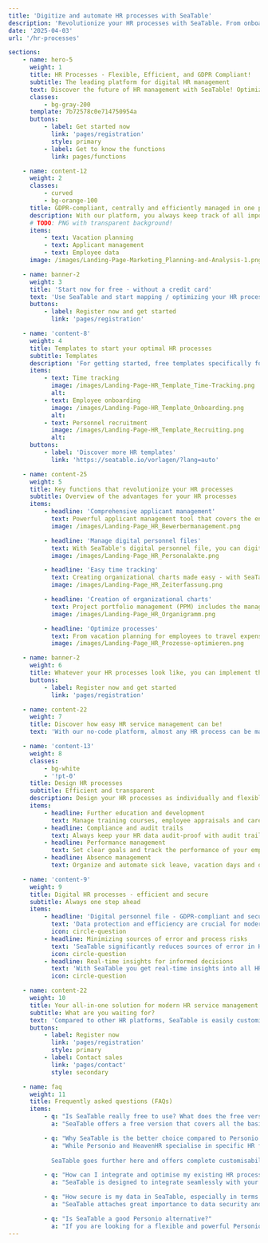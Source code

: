 ```yaml
---
title: 'Digitize and automate HR processes with SeaTable'
description: 'Revolutionize your HR processes with SeaTable. From onboarding to time recording - increase the efficiency of your HR department.'
date: '2025-04-03'
url: '/hr-processes'

sections:
    - name: hero-5
      weight: 1
      title: HR Processes - Flexible, Efficient, and GDPR Compliant!
      subtitle: The leading platform for digital HR management
      text: Discover the future of HR management with SeaTable! Optimize, digitize, and automate your HR processes. Design your own processes without any programming knowledge!
      classes:
          - bg-gray-200
      template: 7b72578c0e714750954a
      buttons:
          - label: Get started now
            link: 'pages/registration'
            style: primary
          - label: Get to know the functions
            link: pages/functions

    - name: content-12
      weight: 2
      classes:
          - curved
          - bg-orange-100
      title: GDPR-compliant, centrally and efficiently managed in one place.
      description: With our platform, you always keep track of all important tasks and save valuable time.
      # TODO: PNG with transparent background!
      items:
          - text: Vacation planning
          - text: Applicant management
          - text: Employee data
      image: /images/Landing-Page-Marketing_Planning-and-Analysis-1.png

    - name: banner-2
      weight: 3
      title: 'Start now for free - without a credit card'
      text: 'Use SeaTable and start mapping / optimizing your HR processes immediately - free of charge and without a credit card. Register today and discover how easy the platform is to use.'
      buttons:
          - label: Register now and get started
            link: 'pages/registration'

    - name: 'content-8'
      weight: 4
      title: Templates to start your optimal HR processes
      subtitle: Templates
      description: 'For getting started, free templates specifically for HR processes are available, as well as a free online course that guides you step by step to your first own base. Experience how easy it is to take the management of your HR processes to the next level with SeaTable!<br/><br/>**Import templates into your SeaTable account with just one click**'
      items:
          - text: Time tracking
            image: /images/Landing-Page-HR_Template_Time-Tracking.png
            alt:
          - text: Employee onboarding
            image: /images/Landing-Page-HR_Template_Onboarding.png
            alt:
          - text: Personnel recruitment
            image: /images/Landing-Page-HR_Template_Recruiting.png
            alt:
      buttons:
          - label: 'Discover more HR templates'
            link: 'https://seatable.io/vorlagen/?lang=auto'

    - name: content-25
      weight: 5
      title: Key functions that revolutionize your HR processes
      subtitle: Overview of the advantages for your HR processes
      items:
          - headline: 'Comprehensive applicant management'
            text: Powerful applicant management tool that covers the entire recruiting process - from receipt to rejection of an application. Optimize your recruiting process and improve the candidate experience.
            image: /images/Landing-Page_HR_Bewerbermanagement.png

          - headline: 'Manage digital personnel files'
            text: With SeaTable's digital personnel file, you can digitize and securely store your personnel files. Thanks to a clear structure for the electronic personnel file and compliance with retention periods, you always remain compliant with the law.
            image: /images/Landing-Page_HR_Personalakte.png

          - headline: 'Easy time tracking'
            text: Creating organizational charts made easy - with SeaTable you always keep an eye on the structure of your company and can display organizational charts quickly and clearly.
            image: /images/Landing-Page_HR_Zeiterfassung.png

          - headline: 'Creation of organizational charts'
            text: Project portfolio management (PPM) includes the management of all projects in an organization. Project Portfolio Management is data-intensive and requires the evaluation of many projects.
            image: /images/Landing-Page_HR_Organigramm.png

          - headline: 'Optimize processes'
            text: From vacation planning for employees to travel expense reports to complex onboarding and offboarding processes - SeaTable offers you all the tools to optimize your HR processes and minimize errors.
            image: /images/Landing-Page_HR_Prozesse-optimieren.png

    - name: banner-2
      weight: 6
      title: Whatever your HR processes look like, you can implement them with SeaTable
      buttons:
          - label: Register now and get started
            link: 'pages/registration'

    - name: content-22
      weight: 7
      title: Discover how easy HR service management can be!
      text: 'With our no-code platform, almost any HR process can be mapped in your application.'

    - name: 'content-13'
      weight: 8
      classes:
          - bg-white
          - '!pt-0'
      title: Design HR processes
      subtitle: Efficient and transparent
      description: Design your HR processes as individually and flexibly as you need them!
      items:
          - headline: Further education and development
            text: Manage training courses, employee appraisals and career paths with easily adaptable templates and workflows.
          - headline: Compliance and audit trails
            text: Always keep your HR data audit-proof with audit trails and GDPR-compliant workflows.
          - headline: Performance management
            text: Set clear goals and track the performance of your employees with customizable dashboards and reports.
          - headline: Absence management
            text: Organize and automate sick leave, vacation days and other absences with the integrated vacation planner.

    - name: 'content-9'
      weight: 9
      title: Digital HR processes - efficient and secure
      subtitle: Always one step ahead
      items:
          - headline: 'Digital personnel file - GDPR-compliant and secure'
            text: 'Data protection and efficiency are crucial for modern HR solutions. SeaTable offers you a secure, GDPR-compliant solution for your digital personnel file. Choose flexible hosting options: your own server or cloud, depending on your data protection requirements. Digitize personnel files effortlessly. Implement retention periods and design the electronic personnel file individually and clearly.'
            icon: circle-question
          - headline: Minimizing sources of error and process risks
            text: 'SeaTable significantly reduces sources of error in HR processes. Automation and central document management reduce manual errors and risks caused by incorrect entries or outdated information. The electronic personnel file is clear, easy to manage and legally compliant. Unlike Excel and many HR tools, SeaTable offers more control and security for sensitive data. You decide who gets to see what, protecting against misuse.'
            icon: circle-question
          - headline: Real-time insights for informed decisions
            text: 'With SeaTable you get real-time insights into all HR data. Managers and HR teams always have access to current information for informed decisions. Important key figures such as employee satisfaction, attendance rates or progress in the onboarding and offboarding process can be monitored. Thanks to data integration and visualization, you can identify trends early on and take preventive action.'
            icon: circle-question

    - name: content-22
      weight: 10
      title: Your all-in-one solution for modern HR service management
      subtitle: What are you waiting for?
      text: 'Compared to other HR platforms, SeaTable is easily customizable and scalable. With its powerful functions, you can design your **HR processes clearly and efficiently**. For example, use the digital personnel file free of charge in the basic version to store all employee data centrally and securely and access it at any time. Say goodbye to inefficient and error-prone HR processes with SeaTable!'
      buttons:
          - label: Register now
            link: 'pages/registration'
            style: primary
          - label: Contact sales
            link: 'pages/contact'
            style: secondary

    - name: faq
      weight: 11
      title: Frequently asked questions (FAQs)
      items:
          - q: "Is SeaTable really free to use? What does the free version include?"
            a: "SeaTable offers a free version that covers all the basic functions you need to optimise your HR processes. You can use the platform for free without having to provide a credit card. The free version allows you to create digital personnel files, manage HR processes, use time recording systems and much more. You also get access to free templates specifically for HR to help you get started. If you need advanced features and more storage space, you can upgrade to one of our affordable premium versions at any time"

          - q: "Why SeaTable is the better choice compared to Personio and HeavenHR?"
            a: "While Personio and HeavenHR specialise in specific HR functions, SeaTable stands out for its flexibility and customisability. Personio is known for its user-friendly applicant management tool and the management of basic HR functions such as holiday planning for employees. HeavenHR scores with a clearly structured onboarding process and efficient working time recording. However, both platforms have limitations when it comes to customisation and integration into existing systems.
            
            SeaTable goes further here and offers complete customisability so that you can individually design and optimise HR processes such as onboarding and offboarding processes, operational HR work and travel expense reports. With its flexible API and numerous integration options, SeaTable can be seamlessly integrated into your existing workflows and also offers digital personnel file software that is secure and efficient. Compared to Personio and HeavenHR, SeaTable also offers more options for digitising personnel files to meet the increasing demands on human resources processes"

          - q: "How can I integrate and optimise my existing HR processes with SeaTable?"
            a: "SeaTable is designed to integrate seamlessly with your existing HR processes and systems. Thanks to its flexible API and extensive integration options, you can easily connect SeaTable with other tools and platforms. In addition, SeaTable offers customisable templates and workflows that you can use to optimise your HR processes such as applicant management, working time recording, onboarding and offboarding processes, employee development and much more. SeaTable gives you full control over your HR operations and allows you to design your processes in the way that best suits your organisation"

          - q: "How secure is my data in SeaTable, especially in terms of GDPR?"
            a: "SeaTable attaches great importance to data security and data protection. The platform is fully GDPR compliant and offers flexible hosting and deployment options. You can run SeaTable in the cloud or on your own servers to maintain full control over your data. All data is stored securely and you can set customised retention periods for your digital personnel file. In addition, role-based access controls ensure that your data is always protected"

          - q: "Is SeaTable a good Personio alternative?"
            a: "If you are looking for a flexible and powerful Personio alternative, SeaTable offers the perfect solution. With the ability to customise HR processes and get a complete overview of your HR processes, SeaTable is suitable for both small and large companies. Whether time recording systems, digital personnel files or the ability to create an organisation chart - SeaTable provides you with a comprehensive platform for optimising your HR processes!"
---
```

